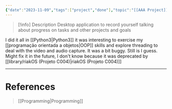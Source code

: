```yaml
---
{"date":"2023-11-09","tags":["project","done"],"topic":"[[AAA Project]]","publish":true,"description":"Video Logging Desktop App","PassFrontmatter":true}
---
```


>[!info] Description
> Desktop application to record yourself talking about progress on tasks and other projects and goals

I did it all in [[Python3\|Python3]] it was interesting to exercise my [[programação orientada a objetos\|OOP]] skills and explore threading to deal with the video and audio capture. It was a bit buggy. Still is I guess. Might fix it in the future, I don't know because it was deprecated by [[library/riakOS (Projeto C004)\|riakOS (Projeto C004)]]

---
# References
>[[Programming\|Programming]]